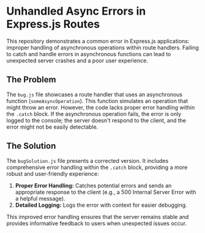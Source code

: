 # Unhandled Async Errors in Express.js Routes

This repository demonstrates a common error in Express.js applications: improper handling of asynchronous operations within route handlers.  Failing to catch and handle errors in asynchronous functions can lead to unexpected server crashes and a poor user experience.

## The Problem

The `bug.js` file showcases a route handler that uses an asynchronous function (`someAsyncOperation`). This function simulates an operation that might throw an error.  However, the code lacks proper error handling within the `.catch` block.  If the asynchronous operation fails, the error is only logged to the console; the server doesn't respond to the client, and the error might not be easily detectable.

## The Solution

The `bugSolution.js` file presents a corrected version.  It includes comprehensive error handling within the `.catch` block, providing a more robust and user-friendly experience:

1. **Proper Error Handling:** Catches potential errors and sends an appropriate response to the client (e.g., a 500 Internal Server Error with a helpful message).
2. **Detailed Logging:** Logs the error with context for easier debugging.

This improved error handling ensures that the server remains stable and provides informative feedback to users when unexpected issues occur.
